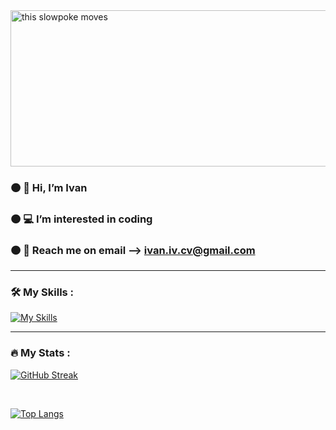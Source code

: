 

<img src="https://media.tenor.com/GVk4jB2u_i8AAAAd/coding.gif" alt="this slowpoke moves"  width="1200" height="250" alt="404 image"/>



### 🟠 👋 Hi, I’m Ivan
### 🟠 💻 I’m interested in coding 
### 🟠 📧 Reach me on email --> <a href="mailto:ivan.iv.cv@gmail.com">ivan.iv.cv@gmail.com</a>

<hr />

### :hammer_and_wrench: My Skills :

[![My Skills](https://skillicons.dev/icons?i=py,html,css,mysql,js,vscode)](https://skillicons.dev)

<hr />

### :fire: My Stats :

[![GitHub Streak](http://github-readme-streak-stats.herokuapp.com?user=1van101&layout=compact)](https://git.io/streak-stats)

<br />

[![Top Langs](https://github-readme-stats.vercel.app/api/top-langs/?username=1van101&langs_count=8)](https://github.com/1van101/github-readme-stats)
